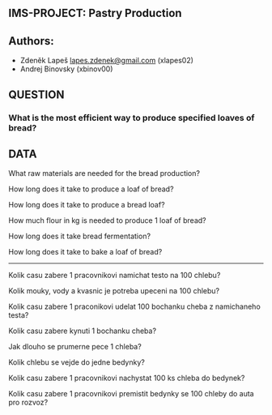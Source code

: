 ## IMS-PROJECT: Pastry Production

## Authors:

* Zdeněk Lapeš <lapes.zdenek@gmail.com> (xlapes02)
* Andrej Binovsky <todo> (xbinov00)

## QUESTION

### What is the most efficient way to produce specified loaves of bread?

## DATA

What raw materials are needed for the bread production?

How long does it take to produce a loaf of bread?

How long does it take to produce a bread loaf?

How much flour in kg is needed to produce 1 loaf of bread?

How long does it take bread fermentation?

How long does it take to bake a loaf of bread?

---

Kolik casu zabere 1 pracovnikovi namichat testo na 100 chlebu?

Kolik mouky, vody a kvasnic je potreba upeceni na 100 chlebu?

Kolik casu zabere 1 praconikovi udelat 100 bochanku cheba z namichaneho testa?

Kolik casu zabere kynuti 1 bochanku cheba?

Jak dlouho se prumerne pece 1 chleba?

Kolik chlebu se vejde do jedne bedynky?

Kolik casu zabere 1 pracovnikovi nachystat 100 ks chleba do bedynek?

Kolik casu zabere 1 pracovnikovi premistit bedynky se 100 chleby do auta pro rozvoz?
